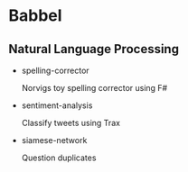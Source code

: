 # Babbel
## Natural Language Processing


* spelling-corrector

    Norvigs toy spelling corrector using F#

* sentiment-analysis

    Classify tweets using Trax

* siamese-network

    Question duplicates
